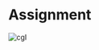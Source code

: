 # Assignment
 
![cgI](https://github.com/jerin-priya/Assignment/assets/74975012/c8496b4e-aa22-4da7-b64a-1d20c7051d91)

